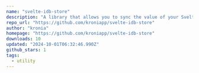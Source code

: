 ```yaml
---
name: "svelte-idb-store"
description: "A library that allows you to sync the value of your Svelte stores with IndexedDB"
repo_url: "https://github.com/kroniapp/svelte-idb-store"
author: "kronia"
homepage: "https://github.com/kroniapp/svelte-idb-store"
downloads: 10
updated: "2024-10-01T06:32:46.990Z"
github_stars: 1
tags: 
  - utility
---
```

